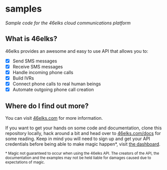 # samples

*Sample code for the 46elks cloud communications platform*

## What is 46elks?

46elks provides an awesome and easy to use API that allows you to:

- [x] Send SMS messages
- [x] Receive SMS messages
- [x] Handle incoming phone calls
- [x] Build IVRs
- [x] Connect phone calls to real human beings
- [x] Automate outgoing phone call creation

## Where do I find out more?

You can visit [46elks.com](http://www.46elks.com/) for more information.

If you want to get your hands on some code and documentation, clone this repository locally, hack around a bit and head over to [46elks.com/docs](http://www.46elks.com/docs) for some reading. Keep in mind you will need to sign up and get your API credentials before being able to make magic happen\*, visit [the dashboard](https://dashboard.46elks.com/).

<sub>\* Magic not guaranteed to occur when using the 46elks API. The creators of the API, the documentation and the examples may not be held liable for damages caused due to expectations of magic.</sub>
